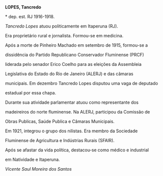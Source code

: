 **LOPES, Tancredo**



\* dep. est. RJ 1916-1918.



*Tancredo Lopes* atuou politicamente em Itaperuna (RJ).



Era proprietário rural e jornalista. Formou-se em medicina.



Após a morte de Pinheiro Machado em setembro de 1915, formou-se a

dissidência do Partido Republicano Conservador Fluminense (PRCF)

liderada pelo senador Erico Coelho para as eleições da Assembleia

Legislativa do Estado do Rio de Janeiro (ALERJ) e das câmaras

municipais. Em dezembro Tancredo Lopes disputou uma vaga de deputado

estadual por essa chapa.



Durante sua atividade parlamentar atuou como representante dos

madeireiros do norte fluminense. Na ALERJ, participou da Comissão de

Obras Publicas, Saúde Publica e Câmaras Municipais.



Em 1921, integrou o grupo dos nilistas. Era membro da Sociedade

Fluminense de Agricultura e Indústrias Rurais (SFAIR).



Após se afastar da vida política, destacou-se como médico e industrial

em Natividade e Itaperuna.



*Vicente Saul Moreira dos Santos*



